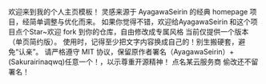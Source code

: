 欢迎来到我的个人主页模板！
灵感来源于 AyagawaSeirin 的经典 homepage 项目，经简单调整与优化而来。
如果你觉得不错，欢迎给AyagawaSeirin 和这个项目点个Star~欢迎 fork 到你的仓库，自由修改成专属风格
当前仅提供一个版本（单页简约版）。
使用时，记得至少把文字内容换成自己的！别生搬硬套，避免“认亲”。
请严格遵守 MIT 协议，保留原作者署名（AyagawaSeirin）+ (Sakurairinaqwq)任意一个！，以示尊重开源精神！
点名某云服务商 偷改还不留署名！
